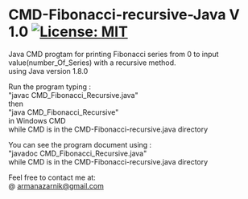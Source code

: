# CMD-Fibonacci-recursive-Java V 1.0 [![License: MIT](https://img.shields.io/badge/License-MIT-yellow.svg)](https://opensource.org/licenses/MIT)   
Java CMD progtam for printing Fibonacci series from 0 to input value(number_Of_Series) with a recursive method.    
using Java version 1.8.0  

Run the program typing :  
"javac CMD_Fibonacci_Recursive.java"  
then   
"java CMD_Fibonacci_Recursive"   
in Windows CMD   
while CMD is in the CMD-Fibonacci-recursive.java directory     
  
You can see the program document using :    
"javadoc CMD_Fibonacci_Recursive.java"   
 while CMD is in the CMD-Fibonacci-recursive.java directory    
  
Feel free to contact me at:  
@ armanazarnik@gmail.com
